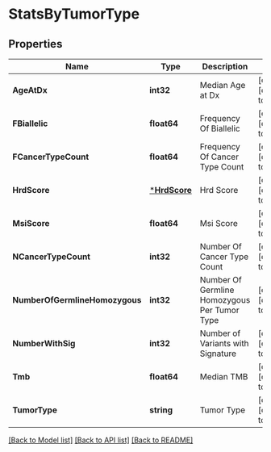 # StatsByTumorType

## Properties
Name | Type | Description | Notes
------------ | ------------- | ------------- | -------------
**AgeAtDx** | **int32** | Median Age at Dx | [optional] [default to null]
**FBiallelic** | **float64** | Frequency Of Biallelic | [optional] [default to null]
**FCancerTypeCount** | **float64** | Frequency Of Cancer Type Count | [optional] [default to null]
**HrdScore** | [***HrdScore**](HrdScore.md) | Hrd Score | [optional] [default to null]
**MsiScore** | **float64** | Msi Score | [optional] [default to null]
**NCancerTypeCount** | **int32** | Number Of Cancer Type Count | [optional] [default to null]
**NumberOfGermlineHomozygous** | **int32** | Number Of Germline Homozygous Per Tumor Type | [optional] [default to null]
**NumberWithSig** | **int32** | Number of Variants with Signature | [optional] [default to null]
**Tmb** | **float64** | Median TMB | [optional] [default to null]
**TumorType** | **string** | Tumor Type | [optional] [default to null]

[[Back to Model list]](../README.md#documentation-for-models) [[Back to API list]](../README.md#documentation-for-api-endpoints) [[Back to README]](../README.md)


